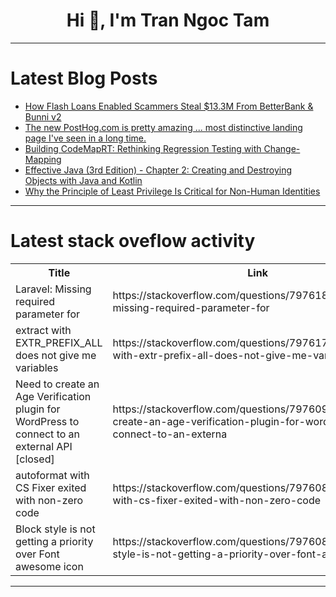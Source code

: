 <h1 align="center">Hi 👋, I'm Tran Ngoc Tam</h1>

---

# Latest Blog Posts 
<!-- BLOG-POST-LIST:START -->
- [How Flash Loans Enabled Scammers Steal $13.3M From BetterBank &amp; Bunni v2](https://dev.to/scofieldidehen/how-flash-loans-enabled-scammers-steal-133m-from-betterbank-bunni-v2-ad2)
- [The new PostHog.com is pretty amazing ... most distinctive landing page I&#39;ve seen in a long time.](https://dev.to/peter/the-new-posthogcom-is-pretty-amazing-most-distinctive-landing-page-ive-seen-in-a-long-1kna)
- [Building CodeMapRT: Rethinking Regression Testing with Change-Mapping](https://dev.to/yuliadrogunova/building-codemaprt-rethinking-regression-testing-with-change-mapping-2hbb)
- [Effective Java &lpar;3rd Edition&rpar; - Chapter 2: Creating and Destroying Objects with Java and Kotlin](https://dev.to/inajar/effective-java-3rd-edition-chapter-2-creating-and-destroying-objects-with-java-and-kotlin-5965)
- [Why the Principle of Least Privilege Is Critical for Non-Human Identities](https://dev.to/gitguardian/why-the-principle-of-least-privilege-is-critical-for-non-human-identities-3kg3)
<!-- BLOG-POST-LIST:END -->

---

# Latest stack oveflow activity
<table>
  <tr><th>Title</th><th>Link</th></tr>
  <!-- STACKOVERFLOW:START --><tr><td>Laravel: Missing required parameter for</td><td>https://stackoverflow.com/questions/79761891/laravel-missing-required-parameter-for</td></tr><tr><td>extract with EXTR_PREFIX_ALL does not give me variables</td><td>https://stackoverflow.com/questions/79761738/extract-with-extr-prefix-all-does-not-give-me-variables</td></tr><tr><td>Need to create an Age Verification plugin for WordPress to connect to an external API [closed]</td><td>https://stackoverflow.com/questions/79760993/need-to-create-an-age-verification-plugin-for-wordpress-to-connect-to-an-externa</td></tr><tr><td>autoformat with CS Fixer exited with non-zero code</td><td>https://stackoverflow.com/questions/79760864/autoformat-with-cs-fixer-exited-with-non-zero-code</td></tr><tr><td>Block style is not getting a priority over Font awesome icon</td><td>https://stackoverflow.com/questions/79760805/block-style-is-not-getting-a-priority-over-font-awesome-icon</td></tr><!-- STACKOVERFLOW:END -->
</table>

---


